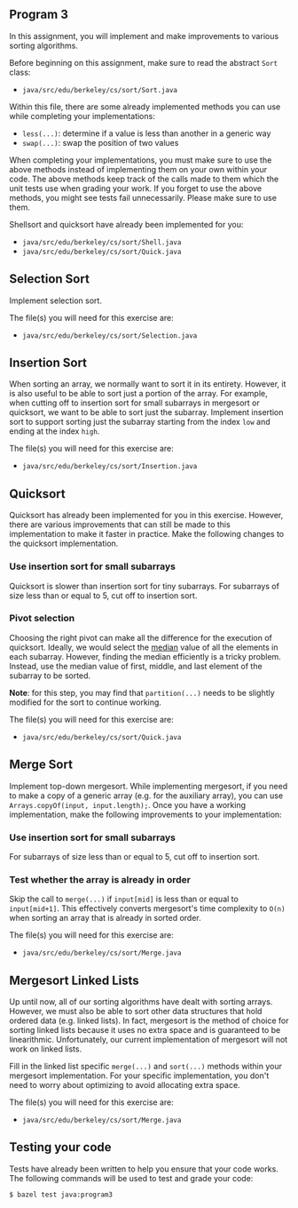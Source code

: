 Program 3
---------
In this assignment, you will implement and make improvements to various sorting algorithms.

Before beginning on this assignment, make sure to read the abstract `Sort` class:

- `java/src/edu/berkeley/cs/sort/Sort.java`

Within this file, there are some already implemented methods you can use while completing your
implementations:

- `less(...)`: determine if a value is less than another in a generic way
- `swap(...)`: swap the position of two values

When completing your implementations, you must make sure to use the above methods instead of
implementing them on your own within your code. The above methods keep track of the calls made to
them which the unit tests use when grading your work. If you forget to use the above methods, you
might see tests fail unnecessarily. Please make sure to use them.

Shellsort and quicksort have already been implemented for you:

- `java/src/edu/berkeley/cs/sort/Shell.java`
- `java/src/edu/berkeley/cs/sort/Quick.java`

Selection Sort
--------------
Implement selection sort.

The file(s) you will need for this exercise are:

- `java/src/edu/berkeley/cs/sort/Selection.java`

Insertion Sort
--------------
When sorting an array, we normally want to sort it in its entirety. However, it is also useful to be
able to sort just a portion of the array. For example, when cutting off to insertion sort for small
subarrays in mergesort or quicksort, we want to be able to sort just the subarray. Implement
insertion sort to support sorting just the subarray starting from the index `low` and ending at the
index `high`.

The file(s) you will need for this exercise are:

- `java/src/edu/berkeley/cs/sort/Insertion.java`

Quicksort
----------
Quicksort has already been implemented for you in this exercise. However, there are various
improvements that can still be made to this implementation to make it faster in practice. Make the
following changes to the quicksort implementation.

### Use insertion sort for small subarrays
Quicksort is slower than insertion sort for tiny subarrays. For subarrays of size less than or equal
to 5, cut off to insertion sort.

### Pivot selection
Choosing the right pivot can make all the difference for the execution of quicksort. Ideally, we
would select the [median](https://en.wikipedia.org/wiki/Median) value of all the elements in each
subarray. However, finding the median efficiently is a tricky problem. Instead, use the median value
of first, middle, and last element of the subarray to be sorted.

**Note**: for this step, you may find that `partition(...)` needs to be slightly modified for the
sort to continue working.

The file(s) you will need for this exercise are:

- `java/src/edu/berkeley/cs/sort/Quick.java`

Merge Sort
----------
Implement top-down mergesort. While implementing mergesort, if you need to make a copy of a generic
array (e.g. for the auxiliary array), you can use `Arrays.copyOf(input, input.length);`. Once you
have a working implementation, make the following improvements to your implementation:

### Use insertion sort for small subarrays
For subarrays of size less than or equal to 5, cut off to insertion sort.

### Test whether the array is already in order
Skip the call to `merge(...)` if `input[mid]` is less than or equal to `input[mid+1]`. This
effectively converts mergesort's time complexity to `O(n)` when sorting an array that is already in
sorted order.

The file(s) you will need for this exercise are:

- `java/src/edu/berkeley/cs/sort/Merge.java`

Mergesort Linked Lists
----------------------
Up until now, all of our sorting algorithms have dealt with sorting arrays. However, we must also be
able to sort other data structures that hold ordered data (e.g. linked lists). In fact, mergesort is
the method of choice for sorting linked lists because it uses no extra space and is guaranteed to be
linearithmic. Unfortunately, our current implementation of mergesort will not work on linked lists.

Fill in the linked list specific `merge(...)` and `sort(...)` methods within your mergesort
implementation. For your specific implementation, you don't need to worry about optimizing to avoid
allocating extra space.

The file(s) you will need for this exercise are:

- `java/src/edu/berkeley/cs/sort/Merge.java`

Testing your code
-----------------
Tests have already been written to help you ensure that your code works. The following commands will
be used to test and grade your code:

    $ bazel test java:program3
